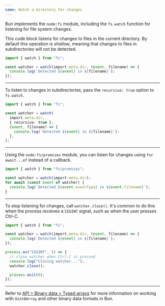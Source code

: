 ```yaml
---
name: Watch a directory for changes
---
```


Bun implements the `node:fs` module, including the `fs.watch` function for listening for file system changes.

This code block listens for changes to files in the current directory. By default this operation is _shallow_, meaning that changes to files in subdirectories will not be detected.

```ts
import { watch } from "fs";

const watcher = watch(import.meta.dir, (event, filename) => {
  console.log(`Detected ${event} in ${filename}`);
});
```

---

To listen to changes in subdirectories, pass the `recursive: true` option to `fs.watch`.

```ts
import { watch } from "fs";

const watcher = watch(
  import.meta.dir,
  { recursive: true },
  (event, filename) => {
    console.log(`Detected ${event} in ${filename}`);
  },
);
```

---

Using the `node:fs/promises` module, you can listen for changes using `for await...of` instead of a callback.

```ts
import { watch } from "fs/promises";

const watcher = watch(import.meta.dir);
for await (const event of watcher) {
  console.log(`Detected ${event.eventType} in ${event.filename}`);
}
```

---

To stop listening for changes, call `watcher.close()`. It's common to do this when the process receives a `SIGINT` signal, such as when the user presses Ctrl-C.

```ts
import { watch } from "fs";

const watcher = watch(import.meta.dir, (event, filename) => {
  console.log(`Detected ${event} in ${filename}`);
});

process.on("SIGINT", () => {
  // close watcher when Ctrl-C is pressed
  console.log("Closing watcher...");
  watcher.close();

  process.exit(0);
});
```

---

Refer to [API > Binary data > Typed arrays](https://bun.sh/docs/api/binary-data#typedarray) for more information on working with `Uint8Array` and other binary data formats in Bun.

